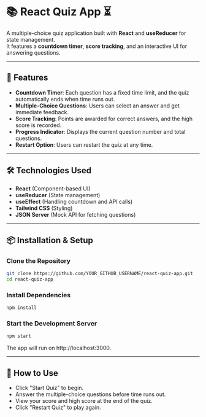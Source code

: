 # 📚 React Quiz App ⏳

A multiple-choice quiz application built with **React** and **useReducer** for state management.  
It features a **countdown timer**, **score tracking**, and an interactive UI for answering questions.

---

## 🚀 Features

- **Countdown Timer**: Each question has a fixed time limit, and the quiz automatically ends when time runs out.
- **Multiple-Choice Questions**: Users can select an answer and get immediate feedback.
- **Score Tracking**: Points are awarded for correct answers, and the high score is recorded.
- **Progress Indicator**: Displays the current question number and total questions.
- **Restart Option**: Users can restart the quiz at any time.

---

## 🛠️ Technologies Used

- **React** (Component-based UI)
- **useReducer** (State management)
- **useEffect** (Handling countdown and API calls)
- **Tailwind CSS** (Styling)
- **JSON Server** (Mock API for fetching questions)

---

## 📦 Installation & Setup

### Clone the Repository
```bash
git clone https://github.com/YOUR_GITHUB_USERNAME/react-quiz-app.git
cd react-quiz-app
```

### Install Dependencies
```bash
npm install
```

### Start the Development Server
```bash
npm start
```
The app will run on http://localhost:3000.

---

## 🎯 How to Use

- Click "Start Quiz" to begin.
- Answer the multiple-choice questions before time runs out.
- View your score and high score at the end of the quiz.
- Click "Restart Quiz" to play again.
